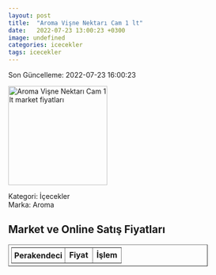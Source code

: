 ```yaml
---
layout: post
title:  "Aroma Vişne Nektarı Cam 1 lt"
date:   2022-07-23 13:00:23 +0300
image: undefined
categories: icecekler
tags: icecekler
---
```


Son Güncelleme: 2022-07-23 16:00:23

<img src="undefined" width="200" alt="Aroma Vişne Nektarı Cam 1 lt market fiyatları" />

Kategori: İçecekler
<br />
Marka: Aroma

<h2>Market ve Online Satış Fiyatları</h2>

<table border="1" style="padding: 5px;width:80%;">
  <tr>
    <td style="padding: 5px;"><strong>Perakendeci</strong></td>
    <td><strong>Fiyat</strong></td>
    <td><strong>İşlem</strong></td>
  </tr>
  
</table>
